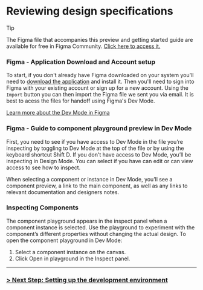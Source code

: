# Reviewing design specifications

>[!TIP]
> The Figma file that accompanies this preview and getting started guide are available for free in Figma Community. [Click here to access it.](https://www.figma.com/community/file/1425140095049949991/devkit-preview)

### Figma - Application Download and Account setup

To start, if you don't already have Figma downloaded on your system you'll need to [download the application](https://www.figma.com/downloads/) and install it. Then you'll need to sign into Figma with your existing account or sign up for a new account. Using the `Import` button you can then import the Figma file we sent you via email. It is best to acess the files for handoff using Figma's Dev Mode.

[Learn more about the Dev Mode in Figma](https://help.figma.com/hc/en-us/articles/15023124644247-Guide-to-Dev-Mode)

### Figma - Guide to component playground preview in Dev Mode

First, you need to see if you have access to Dev Mode in the file you’re inspecting by toggling to Dev Mode at the top of the file or by using the keyboard shortcut Shift D. If you don't have access to Dev Mode, you’ll be inspecting in Design Mode. You can select if you have can edit or can view access to see how to inspect.

When selecting a component or instance in Dev Mode, you’ll see a component preview, a link to the main component, as well as any links to relevant documentation and designers notes.

### Inspecting Components

The component playground appears in the inspect panel when a component instance is selected. Use the playground to experiment with the component’s different properties without changing the actual design. To open the component playground in Dev Mode:

1. Select a component instance on the canvas.
2. Click Open in playground in the Inspect panel.


---

### [> Next Step: Setting up the development environment](https://github.com/archetype-themes/devkit/blob/main/1.%20Getting%20Started/Developing%20components/c.%20Setting%20up%20the%20development%20environment.md)
